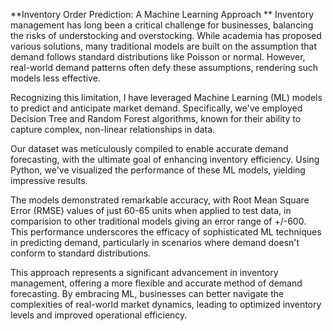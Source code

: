 **Inventory Order Prediction: A Machine Learning Approach
**
Inventory management has long been a critical challenge for businesses, balancing the risks of understocking and overstocking. While academia has proposed various solutions, many traditional models are built on the assumption that demand follows standard distributions like Poisson or normal. However, real-world demand patterns often defy these assumptions, rendering such models less effective.

Recognizing this limitation, I have leveraged Machine Learning (ML) models to predict and anticipate market demand. Specifically, we've employed Decision Tree and Random Forest algorithms, known for their ability to capture complex, non-linear relationships in data.

Our dataset was meticulously compiled to enable accurate demand forecasting, with the ultimate goal of enhancing inventory efficiency. Using Python, we've visualized the performance of these ML models, yielding impressive results.

The models demonstrated remarkable accuracy, with Root Mean Square Error (RMSE) values of just 60-65 units when applied to test data, in comparision to other traditional models giving an error range of +/-600. This performance underscores the efficacy of sophisticated ML techniques in predicting demand, particularly in scenarios where demand doesn't conform to standard distributions.

This approach represents a significant advancement in inventory management, offering a more flexible and accurate method of demand forecasting. By embracing ML, businesses can better navigate the complexities of real-world market dynamics, leading to optimized inventory levels and improved operational efficiency.

